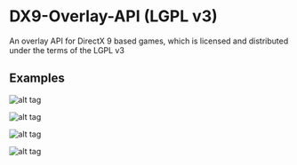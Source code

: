 DX9-Overlay-API (LGPL v3)
===============

An overlay API for DirectX 9 based games, which is licensed and distributed under the terms of the LGPL v3


Examples
--------
![alt tag](http://i.imgur.com/alzkxTA.jpg)

![alt tag](http://i.imgur.com/RZCi7rS.png)

![alt tag](http://i.imgur.com/vXhuJA0.png)

![alt tag](http://i.imgur.com/4xsCFWP.jpg)
